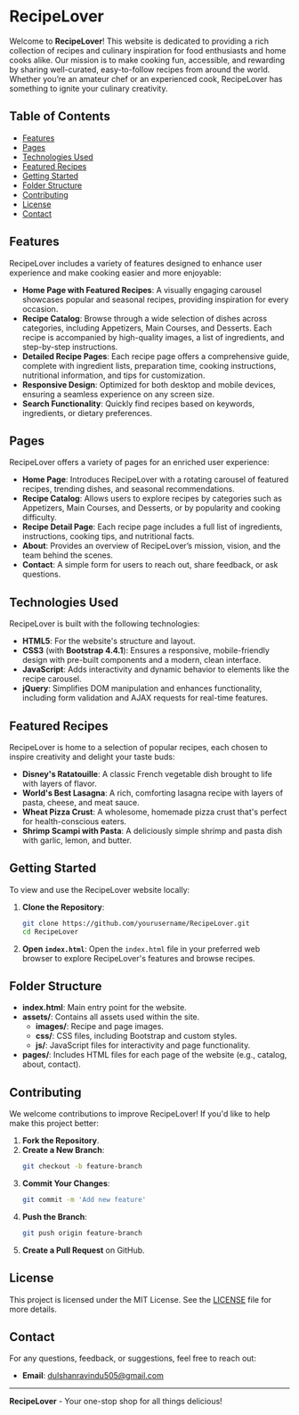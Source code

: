 # RecipeLover

Welcome to **RecipeLover**! This website is dedicated to providing a rich collection of recipes and culinary inspiration for food enthusiasts and home cooks alike. Our mission is to make cooking fun, accessible, and rewarding by sharing well-curated, easy-to-follow recipes from around the world. Whether you’re an amateur chef or an experienced cook, RecipeLover has something to ignite your culinary creativity.

## Table of Contents

- [Features](#features)
- [Pages](#pages)
- [Technologies Used](#technologies-used)
- [Featured Recipes](#featured-recipes)
- [Getting Started](#getting-started)
- [Folder Structure](#folder-structure)
- [Contributing](#contributing)
- [License](#license)
- [Contact](#contact)

## Features

RecipeLover includes a variety of features designed to enhance user experience and make cooking easier and more enjoyable:

- **Home Page with Featured Recipes**: A visually engaging carousel showcases popular and seasonal recipes, providing inspiration for every occasion.
- **Recipe Catalog**: Browse through a wide selection of dishes across categories, including Appetizers, Main Courses, and Desserts. Each recipe is accompanied by high-quality images, a list of ingredients, and step-by-step instructions.
- **Detailed Recipe Pages**: Each recipe page offers a comprehensive guide, complete with ingredient lists, preparation time, cooking instructions, nutritional information, and tips for customization.
- **Responsive Design**: Optimized for both desktop and mobile devices, ensuring a seamless experience on any screen size.
- **Search Functionality**: Quickly find recipes based on keywords, ingredients, or dietary preferences.

## Pages

RecipeLover offers a variety of pages for an enriched user experience:

- **Home Page**: Introduces RecipeLover with a rotating carousel of featured recipes, trending dishes, and seasonal recommendations.
- **Recipe Catalog**: Allows users to explore recipes by categories such as Appetizers, Main Courses, and Desserts, or by popularity and cooking difficulty.
- **Recipe Detail Page**: Each recipe page includes a full list of ingredients, instructions, cooking tips, and nutritional facts.
- **About**: Provides an overview of RecipeLover’s mission, vision, and the team behind the scenes.
- **Contact**: A simple form for users to reach out, share feedback, or ask questions.

## Technologies Used

RecipeLover is built with the following technologies:

- **HTML5**: For the website's structure and layout.
- **CSS3** (with **Bootstrap 4.4.1**): Ensures a responsive, mobile-friendly design with pre-built components and a modern, clean interface.
- **JavaScript**: Adds interactivity and dynamic behavior to elements like the recipe carousel.
- **jQuery**: Simplifies DOM manipulation and enhances functionality, including form validation and AJAX requests for real-time features.

## Featured Recipes

RecipeLover is home to a selection of popular recipes, each chosen to inspire creativity and delight your taste buds:

- **Disney's Ratatouille**: A classic French vegetable dish brought to life with layers of flavor.
- **World's Best Lasagna**: A rich, comforting lasagna recipe with layers of pasta, cheese, and meat sauce.
- **Wheat Pizza Crust**: A wholesome, homemade pizza crust that's perfect for health-conscious eaters.
- **Shrimp Scampi with Pasta**: A deliciously simple shrimp and pasta dish with garlic, lemon, and butter.

## Getting Started

To view and use the RecipeLover website locally:

1. **Clone the Repository**:
   ```bash
   git clone https://github.com/yourusername/RecipeLover.git
   cd RecipeLover
   ```
2. **Open `index.html`**: 
   Open the `index.html` file in your preferred web browser to explore RecipeLover's features and browse recipes.

## Folder Structure

- **index.html**: Main entry point for the website.
- **assets/**: Contains all assets used within the site.
  - **images/**: Recipe and page images.
  - **css/**: CSS files, including Bootstrap and custom styles.
  - **js/**: JavaScript files for interactivity and page functionality.
- **pages/**: Includes HTML files for each page of the website (e.g., catalog, about, contact).

## Contributing

We welcome contributions to improve RecipeLover! If you'd like to help make this project better:

1. **Fork the Repository**.
2. **Create a New Branch**:
   ```bash
   git checkout -b feature-branch
   ```
3. **Commit Your Changes**:
   ```bash
   git commit -m 'Add new feature'
   ```
4. **Push the Branch**:
   ```bash
   git push origin feature-branch
   ```
5. **Create a Pull Request** on GitHub.

## License

This project is licensed under the MIT License. See the [LICENSE](LICENSE) file for more details.

## Contact

For any questions, feedback, or suggestions, feel free to reach out:

- **Email**: [dulshanravindu505@gmail.com](mailto:dulshanravindu505@gmail.com)

---

**RecipeLover** - Your one-stop shop for all things delicious!
```
